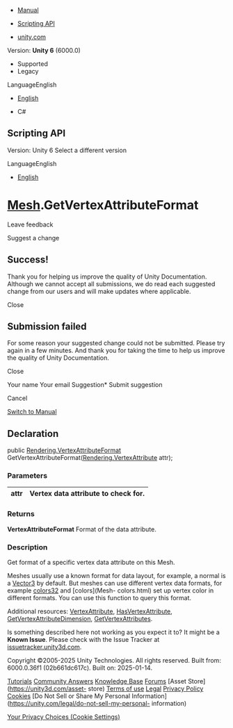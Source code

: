[ ]()

  * [Manual](../Manual/index.html)
  * [Scripting API](../ScriptReference/index.html)

  * [unity.com](https://unity.com/)

Version: **Unity 6** (6000.0)

  * Supported
  * Legacy

LanguageEnglish

  * [English]()

  * C#

[ ](https://docs.unity3d.com)

## Scripting API

Version: Unity 6 Select a different version

LanguageEnglish

  * [English]()

#  [Mesh](Mesh.html).GetVertexAttributeFormat

Leave feedback

Suggest a change

## Success!

Thank you for helping us improve the quality of Unity Documentation. Although
we cannot accept all submissions, we do read each suggested change from our
users and will make updates where applicable.

Close

## Submission failed

For some reason your suggested change could not be submitted. Please <a>try
again</a> in a few minutes. And thank you for taking the time to help us
improve the quality of Unity Documentation.

Close

Your name Your email Suggestion* Submit suggestion

Cancel

[Switch to Manual](../Manual/class-Mesh.html "Go to Mesh Component in the
Manual")

## Declaration

public [Rendering.VertexAttributeFormat](Rendering.VertexAttributeFormat.html)
GetVertexAttributeFormat([Rendering.VertexAttribute](Rendering.VertexAttribute.html)
attr);

### Parameters

attr | Vertex data attribute to check for.  
---|---  
  
### Returns

**VertexAttributeFormat** Format of the data attribute.

### Description

Get format of a specific vertex data attribute on this Mesh.

Meshes usually use a known format for data layout, for example, a normal is a
[Vector3](Vector3.html) by default. But meshes can use different vertex data
formats, for example [colors32](Mesh-colors32.html) and [colors](Mesh-
colors.html) set up vertex color in different formats. You can use this
function to query this format.  
  
Additional resources: [VertexAttribute](Rendering.VertexAttribute.html),
[HasVertexAttribute](Mesh.HasVertexAttribute.html),
[GetVertexAttributeDimension](Mesh.GetVertexAttributeDimension.html),
[GetVertexAttributes](Mesh.GetVertexAttributes.html).

Is something described here not working as you expect it to? It might be a
**Known Issue**. Please check with the Issue Tracker at
[issuetracker.unity3d.com](https://issuetracker.unity3d.com).

Copyright ©2005-2025 Unity Technologies. All rights reserved. Built from:
6000.0.36f1 (02b661dc617c). Built on: 2025-01-14.

[Tutorials](https://unity3d.com/learn) [Community
Answers](https://answers.unity3d.com) [Knowledge
Base](https://support.unity3d.com/hc/en-us)
[Forums](https://forum.unity3d.com) [Asset Store](https://unity3d.com/asset-
store) [Terms of use](https://docs.unity3d.com/Manual/TermsOfUse.html)
[Legal](https://unity.com/legal) [Privacy
Policy](https://unity.com/legal/privacy-policy)
[Cookies](https://unity.com/legal/cookie-policy) [Do Not Sell or Share My
Personal Information](https://unity.com/legal/do-not-sell-my-personal-
information)

[Your Privacy Choices (Cookie Settings)](javascript:void\(0\);)

